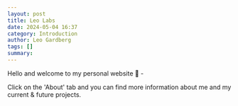 ```yaml
---
layout: post
title: Leo Labs
date: 2024-05-04 16:37
category: Introduction
author: Leo Gardberg
tags: []
summary: 
---
```



Hello and welcome to my personal website 👋 -

Click on the 'About' tab and you can find more information about me and my current & future projects.